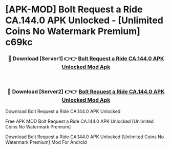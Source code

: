 # [APK-MOD] Bolt  Request a Ride CA.144.0 APK Unlocked - [Unlimited Coins No Watermark Premium] c69kc



<div align="center">
<h3>🔴 Download [Server1] 👉👉 <a href="https://momento.my/?title=Bolt__Request_a_Ride_CA.144.0_APK_Unlocked">Bolt  Request a Ride CA.144.0 APK Unlocked Mod Apk</a></h3><br>

<h3>🔴 Download [Server2] 👉👉 <a href="https://momento.my/?title=Bolt__Request_a_Ride_CA.144.0_APK_Unlocked">Bolt  Request a Ride CA.144.0 APK Unlocked Mod Apk</a></h3>
</div>



Download Bolt  Request a Ride CA.144.0 APK Unlocked 

Free APK MOD Bolt  Request a Ride CA.144.0 APK Unlocked [Unlimited Coins No Watermark Premium]

Download Bolt  Request a Ride CA.144.0 APK Unlocked [Unlimited Coins No Watermark Premium] Mod For Android

